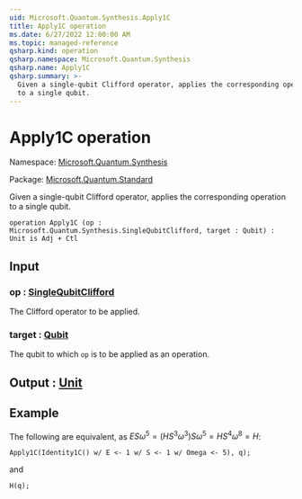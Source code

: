 ```yaml
---
uid: Microsoft.Quantum.Synthesis.Apply1C
title: Apply1C operation
ms.date: 6/27/2022 12:00:00 AM
ms.topic: managed-reference
qsharp.kind: operation
qsharp.namespace: Microsoft.Quantum.Synthesis
qsharp.name: Apply1C
qsharp.summary: >-
  Given a single-qubit Clifford operator, applies the corresponding operation
  to a single qubit.
---
```


# Apply1C operation

Namespace: [Microsoft.Quantum.Synthesis](xref:Microsoft.Quantum.Synthesis)

Package: [Microsoft.Quantum.Standard](https://nuget.org/packages/Microsoft.Quantum.Standard)


Given a single-qubit Clifford operator, applies the corresponding operationto a single qubit.

```qsharp
operation Apply1C (op : Microsoft.Quantum.Synthesis.SingleQubitClifford, target : Qubit) : Unit is Adj + Ctl
```


## Input

### op : [SingleQubitClifford](xref:Microsoft.Quantum.Synthesis.SingleQubitClifford)

The Clifford operator to be applied.


### target : [Qubit](xref:microsoft.quantum.qsharp.valueliterals#qubit-literals)

The qubit to which `op` is to be applied as an operation.



## Output : [Unit](xref:microsoft.quantum.qsharp.valueliterals#unit-literal)



## Example

The following are equivalent, as $ES\omega^5 = (HS^3\omega^3)S\omega^5= HS^4\omega^8 = H$:```qsharpApply1C(Identity1C() w/ E <- 1 w/ S <- 1 w/ Omega <- 5), q);```and```qsharpH(q);```